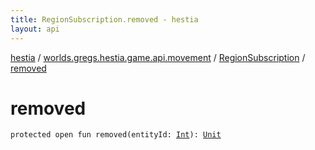 ```yaml
---
title: RegionSubscription.removed - hestia
layout: api
---
```


<div class='api-docs-breadcrumbs'><a href="../../index.html">hestia</a> / <a href="../index.html">worlds.gregs.hestia.game.api.movement</a> / <a href="index.html">RegionSubscription</a> / <a href="./removed.html">removed</a></div>

# removed

<div class="signature"><code><span class="keyword">protected</span> <span class="keyword">open</span> <span class="keyword">fun </span><span class="identifier">removed</span><span class="symbol">(</span><span class="parameterName" id="worlds.gregs.hestia.game.api.movement.RegionSubscription$removed(kotlin.Int)/entityId">entityId</span><span class="symbol">:</span>&nbsp;<a href="https://kotlinlang.org/api/latest/jvm/stdlib/kotlin/-int/index.html"><span class="identifier">Int</span></a><span class="symbol">)</span><span class="symbol">: </span><a href="https://kotlinlang.org/api/latest/jvm/stdlib/kotlin/-unit/index.html"><span class="identifier">Unit</span></a></code></div>
